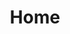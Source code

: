 ---
layout: home
title: Home
image: /assets/og.png
twitter:
  card: app
quotes:
  - quote: baseline has got me to stick with journaling longer than I ever have before.
    name: Olivia
  - quote: Every other app seems to be [...] designed around making you pay for things. This app is not like that.
    name: Noah
  - quote: I was in a bad relationship [...] and baseline got me out of it.
    name: Iris
  - quote: Recommended by my therapist! Really helps me organize my thoughts and moods.
    name: Chloe
  - quote: Journaling with baseline probably saved my life.
    name: Nicholas
  - quote: I could never really journal like I wanted to, but this has been a game changer.
    name: Sophia
  - quote: This app knew I had depression. I talked to my doctor, and now I'm getting the help I need.
    name: Mia
  - quote: I think this is the best mood/bullet journal app out there.
    name: Benjamin
---
